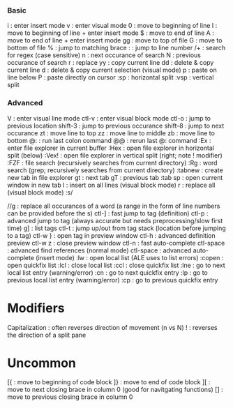 ### Basic ###
i         : enter insert mode
v         : enter visual mode
0         : move to beginning of line
I         : move to beginning of line + enter insert mode
$         : move to end of line
A         : move to end of line + enter insert mode
gg        : move to top of file
G         : move to bottom of file
%         : jump to matching brace
:<number> : jump to line number
/+<regex> : search for regex (case sensitive)
n         : next occurance of search
N         : previous occurance of search
r         : replace
yy        : copy current line
dd        : delete & copy current line
d         : delete & copy current selection (visual mode)
p         : paste on line below
P         : paste directly on cursor
:sp       : horizontal split
:vsp      : vertical split

### Advanced ###
V                       : enter visual line mode
ctl-v                   : enter visual block mode
ctl-o                   : jump to previous location
shift-3                 : jump to previous occurance
shift-8                 : jump to next occurance
zt                      : move line to top
zz                      : move line to middle
zb                      : move line to bottom
@:                      : run last colon command
@@                      : rerun last @: command
:Ex                     : enter file explorer in current buffer
:Hex                    : open file explorer in horizontal split (below)
:Vex!                   : open file explorer in vertical split (right; note ! modifier)
:FZF                    : file search (recursively searches from current directory)
:Rg                     : word search (grep; recursively searches from current directory)
:tabnew                 : create new tab in file explorer
gt                      : next tab
gT                      : previous tab
:tab sp                 : open current window in new tab
I                       : insert on all lines (visual block mode)
r                       : replace all (visual block mode)
:s/<search>/<replace>/g : replace all occurances of a word (a range in the form of line numbers can be provided before the s)
ctl-]                   : fast jump to tag (definition)
ctl-p                   : advanced jump to tag (always accurate but needs preprocessing/slow first time)
g]                      : list tags
ctl-t                   : jump up/out from tag stack (location before jumping to a tag)
ctl-w }                 : open tag in preview window
ctl-h                   : advanced definition preview
ctl-w z                 : close preview window
ctl-n                   : fast auto-complete
ctl-space               : advanced find references (normal mode)
ctl-space               : advanced auto-complete (insert mode)
:lw                     : open local list (ALE uses to list errors)
:copen                  : open quickfix list
:lcl                    : close local list
:ccl                    : close quickfix list
:lne                    : go to next local list entry (warning/error)
:cn                     : go to next quickfix entry
:lp                     : go to previous local list entry (warning/error)
:cp                     : go to previous quickfix entry

# Modifiers #
Capitalization : often reverses direction of movement (n vs N)
!              : reverses the direction of a split pane

# Uncommon #
[{      : move to beginning of code block
]}      : move to end of code block
][      : move to next closing brace in column 0 (good for navitgating functions)
[]      : move to previous closing brace in column 0
